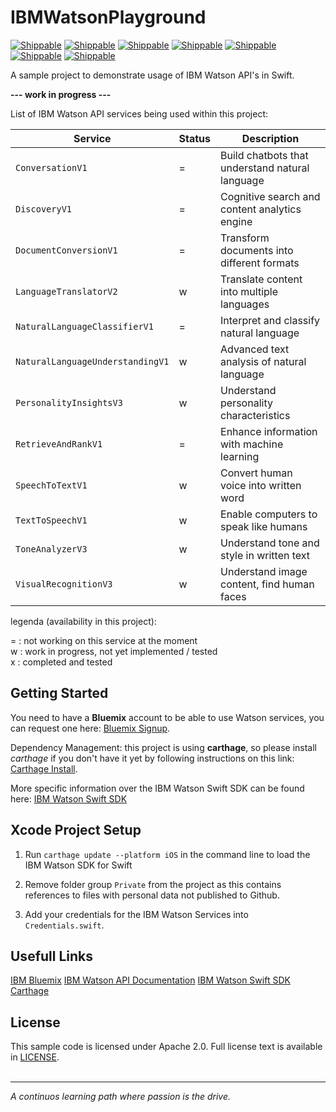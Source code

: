 # IBMWatsonPlayground

[![Shippable](https://img.shields.io/badge/platform-iOS-blue.svg)]()
[![Shippable](https://img.shields.io/badge/language-swift-orange.svg)]()
[![Shippable](https://img.shields.io/badge/packagemanager-carthage-yellow.svg)]()
[![Shippable](https://img.shields.io/badge/build-passing-green.svg)]()
[![Shippable](https://img.shields.io/badge/tests-passing-green.svg)]()
[![Shippable](https://img.shields.io/badge/coverage-n%2Fa-green.svg)]()
[![Shippable](https://img.shields.io/badge/license-apache%202.0-lightgrey.svg)]()

A sample project to demonstrate usage of IBM Watson API's in Swift.   

**--- work in progress ---**

List of IBM Watson API services being used within this project:

| Service  | Status | Description |
| ------------- | ------------- | ----- |
| `ConversationV1`  | = | Build chatbots that understand natural language  |
| `DiscoveryV1`  | = | Cognitive search and content analytics engine |
| `DocumentConversionV1`  | = | Transform documents into different formats |
| `LanguageTranslatorV2`  | w | Translate content into multiple languages |
| `NaturalLanguageClassifierV1`  | = | Interpret and classify natural language  |
| `NaturalLanguageUnderstandingV1`  | w | Advanced text analysis of natural language  |
| `PersonalityInsightsV3`  | w | Understand personality characteristics  |
| `RetrieveAndRankV1`  | = | Enhance information with machine learning |
| `SpeechToTextV1`  | w | Convert human voice into written word |
| `TextToSpeechV1`  | w | Enable computers to speak like humans |
| `ToneAnalyzerV3`  | w | Understand tone and style in written text |
| `VisualRecognitionV3`  | w | Understand image content, find human faces |

legenda (availability in this project): 

= : not working on this service at the moment    
w : work in progress, not yet implemented / tested      
x : completed and tested

## Getting Started

You need to have a **Bluemix** account to be able to use Watson services, you can request one here: [Bluemix Signup][bluemix].

Dependency Management: this project is using **carthage**, so please install *carthage* if you don't have it yet by following instructions on this link: [Carthage Install][carthage_setup].

More specific information over the IBM Watson Swift SDK can be found here: [IBM Watson Swift SDK][watson_sdk]

## Xcode Project Setup

1. Run `carthage update --platform iOS` in the command line to load the IBM Watson SDK for Swift

2. Remove folder group `Private` from the project as this contains references to files with personal data not published to Github.

3. Add your credentials for the IBM Watson Services into `Credentials.swift`.

## Usefull Links

[IBM Bluemix][bluemix]
[IBM Watson API Documentation](https://www.ibm.com/watson/developercloud/services-catalog.html)
[IBM Watson Swift SDK][watson_sdk]
[Carthage](https://github.com/Carthage/)

## License

This sample code is licensed under Apache 2.0. Full license text is available in [LICENSE](LICENSE).
<BR /><BR />
***
*A continuos learning path where passion is the drive.*

[getting_started]: http://www.ibm.com/smarterplanet/us/en/ibmwatson/developercloud/doc/getting_started/
[bluemix]: https://bluemix.net
[watson_sdk]: https://github.com/watson-developer-cloud/swift-sdk
[carthage_setup]: https://github.com/Carthage/Carthage/releases
